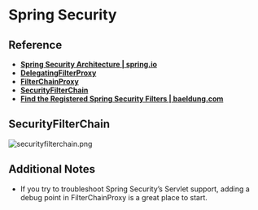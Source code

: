 # Spring Security

## Reference
* **[Spring Security Architecture | spring.io](https://docs.spring.io/spring-security/reference/servlet/architecture.html)**
* **[DelegatingFilterProxy](https://docs.spring.io/spring-security/reference/servlet/architecture.html#servlet-delegatingfilterproxy)**
* **[FilterChainProxy](https://docs.spring.io/spring-security/reference/servlet/architecture.html#servlet-filterchainproxy)**
* **[SecurityFilterChain](https://docs.spring.io/spring-security/reference/servlet/architecture.html#servlet-securityfilterchain)**
* **[Find the Registered Spring Security Filters | baeldung.com](https://www.baeldung.com/spring-security-registered-filters)**

## SecurityFilterChain
![securityfilterchain.png](https://docs.spring.io/spring-security/reference/_images/servlet/architecture/securityfilterchain.png)

## Additional Notes
* If you try to troubleshoot Spring Security’s Servlet support, adding a debug point in FilterChainProxy is a great place to start.